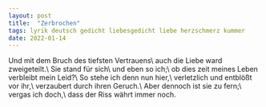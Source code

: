 ```yaml
---
layout: post
title:  "Zerbrochen"
tags: lyrik deutsch gedicht liebesgedicht liebe herzschmerz kummer
date: 2022-01-14
---
```


Und mit dem Bruch des tiefsten Vertrauens\\
auch die Liebe ward zweigeteilt.\\
Sie stand für sich\\
und eben so ich;\\
ob dies zeit meines Leben verbleibt mein Leid?\\
So stehe ich denn nun hier,\\
verletzlich und entblößt vor ihr,\\
verzaubert durch ihren Geruch.\\
Aber dennoch ist sie zu fern;\\
vergas ich doch,\\
dass der Riss währt immer noch.